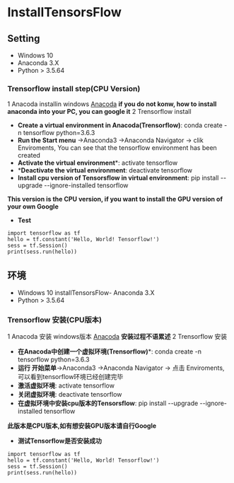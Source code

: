 # InstallTensorsFlow
## Setting
- Windows 10
- Anaconda 3.X
- Python > 3.5.64

### Trensorflow install step(CPU Version)
1 Anacoda installin windows [Anacoda](https://www.anaconda.com/download/) **if you do not konw, how to install anaconda into your PC, you can google it**
2 Trensorflow install
  - **Create a virtual environment in Anacoda(Trensorflow)**: conda create -n tensorflow python=3.6.3
  - **Run the Start menu** ->Anaconda3 ->Anaconda Navigator -> clik Enviroments, You can see that the tensorflow environment has been created
  - **Activate the virtual environment***: activate tensorflow
  - ***Deactivate the virtual environment**: deactivate tensorflow
  - **Install cpu version of Tensorsflow in virtual environment**: pip install --upgrade --ignore-installed tensorflow
  
  **This version is the CPU version, if you want to install the GPU version of your own Google**
  - **Test**
   ``` 
  import tensorflow as tf
  hello = tf.constant('Hello, World! Tensorflow!')
  sess = tf.Session()
  print(sess.run(hello))
   ``` 



## 环境
- Windows 10
installTensorsFlow- Anaconda 3.X
- Python > 3.5.64

### Trensorflow 安装(CPU版本)
1 Anacoda 安装 windows版本 [Anacoda](https://www.anaconda.com/download/) **安装过程不语累述**
2 Trensorflow 安装
  - **在Anacoda中创建一个虚拟环境(Trensorflow)***: conda create -n tensorflow python=3.6.3
  - **运行 开始菜单**->Anaconda3 ->Anaconda Navigator -> 点击 Enviroments, 可以看到tensorflow环境已经创建完毕
  - **激活虚拟环境**: activate tensorflow
  - **关闭虚拟环境**: deactivate tensorflow
  - **在虚拟环境中安装cpu版本的Tensorsflow**: pip install --upgrade --ignore-installed tensorflow
  
  **此版本是CPU版本,如有想安装GPU版本请自行Google**
  - **测试Tensorflow是否安装成功**
   ``` 
  import tensorflow as tf
  hello = tf.constant('Hello, World! Tensorflow!')
  sess = tf.Session()
  print(sess.run(hello))
   ``` 
